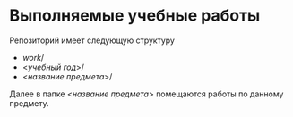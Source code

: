 # **Выполняемые учебные работы**

Репозиторий имеет следующую структуру

- *work*/
 - <*учебный год*>/
  - <*название предмета*>/


Далее в папке <*название предмета*> помещаются работы по данному предмету.

